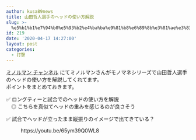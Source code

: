 ```yaml
---
author: kusa89news
title: 山田哲人選手のヘッドの使い方解説
slug: >-
  %e5%b1%b1%e7%94%b0%e5%93%b2%e4%ba%ba%e9%81%b8%e6%89%8b%e3%81%ae%e3%83%98%e3%83%83%e3%83%89%e3%81%ae%e4%bd%bf%e3%81%84%e6%96%b9%e8%a7%a3%e8%aa%ac
id: 219
date: '2020-04-17 14:27:00'
layout: post
categories:
  - 打撃
---
```


[ミノルマン チャンネル](https://www.youtube.com/channel/UCZ7wA1SgkVC4-_fi8Aj9gRQ) にてミノルマンさんがモノマネシリーズで山田哲人選手のヘッドの使い方を解説してくれてます。  
ポイントをまとめておきます。

✅ ロングティーと試合でのヘッドの使い方を解説  
　◎ こちらを真似てヘッドの重みを感じるのが良さそう

✅ 試合でヘッドが立ったまま縦振りのイメージで出てきている？

<figure class="wp-block-embed-youtube wp-block-embed is-type-video is-provider-youtube wp-embed-aspect-16-9 wp-has-aspect-ratio">

<div class="wp-block-embed__wrapper">https://youtu.be/65ym39Q0WL8</div>

</figure>